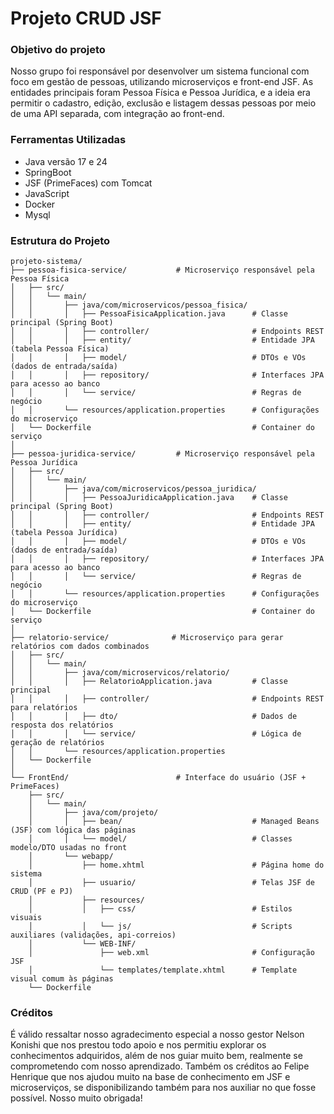 # Projeto CRUD JSF
### Objetivo do projeto
Nosso grupo foi responsável por desenvolver um sistema funcional com foco em gestão de pessoas, utilizando microserviços e front-end JSF. As entidades principais foram Pessoa Física e Pessoa Jurídica, e a ideia era permitir o cadastro, edição, exclusão e listagem dessas pessoas por meio de uma API separada, com integração ao front-end.

### Ferramentas Utilizadas
- Java versão 17 e 24
- SpringBoot
- JSF (PrimeFaces) com Tomcat
- JavaScript
- Docker
- Mysql

### Estrutura do Projeto
```
projeto-sistema/
├── pessoa-fisica-service/           # Microserviço responsável pela Pessoa Física
│   ├── src/
│   │   └── main/
│   │       ├── java/com/microservicos/pessoa_fisica/
│   │       │   ├── PessoaFisicaApplication.java      # Classe principal (Spring Boot)
│   │       │   ├── controller/                       # Endpoints REST
│   │       │   ├── entity/                           # Entidade JPA (tabela Pessoa Física)
│   │       │   ├── model/                            # DTOs e VOs (dados de entrada/saída)
│   │       │   ├── repository/                       # Interfaces JPA para acesso ao banco
│   │       │   └── service/                          # Regras de negócio
│   │       └── resources/application.properties      # Configurações do microserviço
│   └── Dockerfile                                    # Container do serviço
│
├── pessoa-juridica-service/         # Microserviço responsável pela Pessoa Jurídica
│   ├── src/
│   │   └── main/
│   │       ├── java/com/microservicos/pessoa_juridica/
│   │       │   ├── PessoaJuridicaApplication.java    # Classe principal (Spring Boot)
│   │       │   ├── controller/                       # Endpoints REST
│   │       │   ├── entity/                           # Entidade JPA (tabela Pessoa Jurídica)
│   │       │   ├── model/                            # DTOs e VOs (dados de entrada/saída)
│   │       │   ├── repository/                       # Interfaces JPA para acesso ao banco
│   │       │   └── service/                          # Regras de negócio
│   │       └── resources/application.properties      # Configurações do microserviço
│   └── Dockerfile                                    # Container do serviço
│
├── relatorio-service/              # Microserviço para gerar relatórios com dados combinados
│   ├── src/
│   │   └── main/
│   │       ├── java/com/microservicos/relatorio/
│   │       │   ├── RelatorioApplication.java         # Classe principal
│   │       │   ├── controller/                       # Endpoints REST para relatórios
│   │       │   ├── dto/                              # Dados de resposta dos relatórios
│   │       │   └── service/                          # Lógica de geração de relatórios
│   │       └── resources/application.properties
│   └── Dockerfile
│
└── FrontEnd/                        # Interface do usuário (JSF + PrimeFaces)
    ├── src/
    │   └── main/
    │       ├── java/com/projeto/
    │       │   ├── bean/                             # Managed Beans (JSF) com lógica das páginas
    │       │   └── model/                            # Classes modelo/DTO usadas no front
    │       └── webapp/
    │           ├── home.xhtml                        # Página home do sistema
    │           ├── usuario/                          # Telas JSF de CRUD (PF e PJ)
    │           ├── resources/
    │           │   ├── css/                          # Estilos visuais
    │           │   └── js/                           # Scripts auxiliares (validações, api-correios)
    │           └── WEB-INF/
    │               ├── web.xml                       # Configuração JSF
    │               └── templates/template.xhtml      # Template visual comum às páginas
    └── Dockerfile
```
### Créditos
É válido ressaltar nosso agradecimento especial a nosso gestor Nelson Konishi que nos prestou todo apoio e nos permitiu explorar os conhecimentos adquiridos, além de nos guiar muito bem, realmente se comprometendo com nosso aprendizado. Também os créditos ao Felipe Henrique que nos ajudou muito na base de conhecimento em JSF e microserviços, se disponibilizando também para nos auxiliar no que fosse possível. Nosso muito obrigada!
